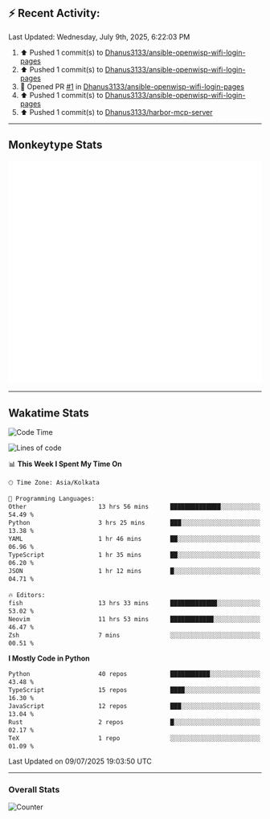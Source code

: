 ## :zap: Recent Activity:
<!--RECENT_ACTIVITY:last_update-->
Last Updated: Wednesday, July 9th, 2025, 6:22:03 PM
<!--RECENT_ACTIVITY:last_update_end-->
<!--RECENT_ACTIVITY:start-->
1. ⬆️ Pushed 1 commit(s) to [Dhanus3133/ansible-openwisp-wifi-login-pages](https://github.com/Dhanus3133/ansible-openwisp-wifi-login-pages)<br>
2. ⬆️ Pushed 1 commit(s) to [Dhanus3133/ansible-openwisp-wifi-login-pages](https://github.com/Dhanus3133/ansible-openwisp-wifi-login-pages)<br>
3. 💪 Opened PR [#1](https://github.com/Dhanus3133/ansible-openwisp-wifi-login-pages/pull/1) in [Dhanus3133/ansible-openwisp-wifi-login-pages](https://github.com/Dhanus3133/ansible-openwisp-wifi-login-pages)<br>
4. ⬆️ Pushed 1 commit(s) to [Dhanus3133/ansible-openwisp-wifi-login-pages](https://github.com/Dhanus3133/ansible-openwisp-wifi-login-pages)<br>
5. ⬆️ Pushed 1 commit(s) to [Dhanus3133/harbor-mcp-server](https://github.com/Dhanus3133/harbor-mcp-server)<br>
<!--RECENT_ACTIVITY:end-->

---

## Monkeytype Stats
<a href="https://monkeytype.com/profile/dhanus">
  <img src="https://raw.githubusercontent.com/Dhanus3133/Dhanus3133/monkeytype/monkeytype-lb.svg" alt="Monkeytype Profile" />
</a>

---

## Wakatime Stats
<!--START_SECTION:waka-->
![Code Time](http://img.shields.io/badge/Code%20Time-2%2C794%20hrs%2029%20mins-blue)

![Lines of code](https://img.shields.io/badge/From%20Hello%20World%20I%27ve%20Written-4.8%20million%20lines%20of%20code-blue)

📊 **This Week I Spent My Time On** 

```text
🕑︎ Time Zone: Asia/Kolkata

💬 Programming Languages: 
Other                    13 hrs 56 mins      ██████████████░░░░░░░░░░░   54.49 % 
Python                   3 hrs 25 mins       ███░░░░░░░░░░░░░░░░░░░░░░   13.38 % 
YAML                     1 hr 46 mins        ██░░░░░░░░░░░░░░░░░░░░░░░   06.96 % 
TypeScript               1 hr 35 mins        ██░░░░░░░░░░░░░░░░░░░░░░░   06.20 % 
JSON                     1 hr 12 mins        █░░░░░░░░░░░░░░░░░░░░░░░░   04.71 % 

🔥 Editors: 
fish                     13 hrs 33 mins      █████████████░░░░░░░░░░░░   53.02 % 
Neovim                   11 hrs 53 mins      ████████████░░░░░░░░░░░░░   46.47 % 
Zsh                      7 mins              ░░░░░░░░░░░░░░░░░░░░░░░░░   00.51 % 
```

**I Mostly Code in Python** 

```text
Python                   40 repos            ███████████░░░░░░░░░░░░░░   43.48 % 
TypeScript               15 repos            ████░░░░░░░░░░░░░░░░░░░░░   16.30 % 
JavaScript               12 repos            ███░░░░░░░░░░░░░░░░░░░░░░   13.04 % 
Rust                     2 repos             █░░░░░░░░░░░░░░░░░░░░░░░░   02.17 % 
TeX                      1 repo              ░░░░░░░░░░░░░░░░░░░░░░░░░   01.09 % 
```




 Last Updated on 09/07/2025 19:03:50 UTC
<!--END_SECTION:waka-->
---

### Overall Stats

<img src="https://moe-counter.glitch.me/get/@Dhanus3133?theme=asoul" alt="Counter" />
